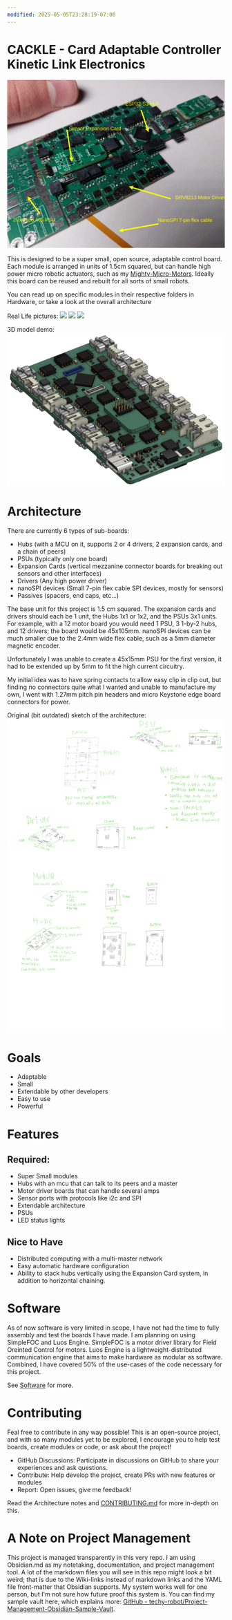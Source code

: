 ```yaml
---
modified: 2025-05-05T23:28:19-07:00
---
```

# CACKLE - Card Adaptable Controller Kinetic Link Electronics
![](media/sideview%20RL%20with%20arrows.jpg)

This is designed to be a super small, open source, adaptable control board. Each module is arranged in units of 1.5cm squared, but can handle high power micro robotic actuators, such as my [Mighty-Micro-Motors](https://github.com/techy-robot/Mighty-Micro-Motors). Ideally this board can be reused and rebuilt for all sorts of small robots.

You can read up on specific modules in their respective folders in Hardware, or take a look at the overall architecture

Real Life pictures:
![](media/front%20view%20PSU%20macro%20RL.jpg)
![](media/front%20view%20macro%20RL.jpg)
![](media/overview%20RL.jpg)

3D model demo:
![CACKLE 3D model demo](media/CACKLE%203D%20model%20demo.png)

# Architecture
There are currently 6 types of sub-boards:
- Hubs (with a MCU on it, supports 2 or 4 drivers, 2 expansion cards, and a chain of peers)
- PSUs (typically only one board)
- Expansion Cards (vertical mezzanine connector boards for breaking out sensors and other interfaces)
- Drivers (Any high power driver)
- nanoSPI devices (Small 7-pin flex cable SPI devices, mostly for sensors)
- Passives (spacers, end caps, etc...)

The base unit for this project is 1.5 cm squared. The expansion cards and drivers should each be 1 unit, the Hubs 1x1 or 1x2, and the PSUs 3x1 units. For example, with a 12 motor board you would need 1 PSU, 3 1-by-2 hubs, and 12 drivers; the board would be 45x105mm. nanoSPI devices can be much smaller due to the  2.4mm wide flex cable, such as a 5mm diameter magnetic encoder.

Unfortunately I was unable to create a 45x15mm PSU for the first version, it had to be extended up by 5mm to fit the high current circuitry.

My initial idea was to have spring contacts to allow easy clip in clip out, but finding no connectors quite what I wanted and unable to manufacture my own, I went with 1.27mm pitch pin headers and micro Keystone edge board connectors for power.

Original (bit outdated) sketch of the architecture:
![Cackle Design Outline](media/CACKLE%20Design%20Outline.jpg)

# Goals
- Adaptable 
- Small
- Extendable by other developers
- Easy to use
- Powerful

# Features
## Required:
- Super Small modules
- Hubs with an mcu that can talk to its peers and a master
- Motor driver boards that can handle several amps
- Sensor ports with protocols like i2c and SPI
- Extendable architecture
- PSUs
- LED status lights

## Nice to Have
- Distributed computing with a multi-master network
- Easy automatic hardware configuration
- Ability to stack hubs vertically using the Expansion Card system, in addition to horizontal chaining.


# Software
As of now software is very limited in scope, I have not had the time to fully assembly and test the boards I have made. I am planning on using SimpleFOC and Luos Engine. SimpleFOC is a motor driver library for Field Oreinted Control for motors. Luos Engine is a lightweight-distributed communication engine that aims to make hardware as modular as software. Combined, I have covered 50% of the use-cases of the code necessary for this project.

See [Software](Software/README.md) for more.

# Contributing
Feal free to contribute in any way possible! This is an open-source project, and with so many modules yet to be explored, I encourage you to help test boards, create modules or code, or ask about the project!

- GitHub Discussions: Participate in discussions on GitHub to share your experiences and ask questions.
- Contribute: Help develop the project, create PRs with new features or modules
- Report: Open issues, give me feedback!

Read the Architecture notes and [CONTRIBUTING.md](CONTRIBUTING.md) for more in-depth on this.

# A Note on Project Management
This project is managed transparently in this very repo. I am using Obsidian.md as my notetaking, documentation, and project management tool. A lot of the markdown files you will see in this repo might look a bit weird; that is due to the Wiki-links instead of markdown links and the YAML file front-matter that Obsidian supports. My system works well for one person, but I'm not sure how future proof this system is. You can find my sample vault here, which explains more: [GitHub - techy-robot/Project-Management-Obsidian-Sample-Vault](https://github.com/techy-robot/Project-Management-Obsidian-Sample-Vault). 
